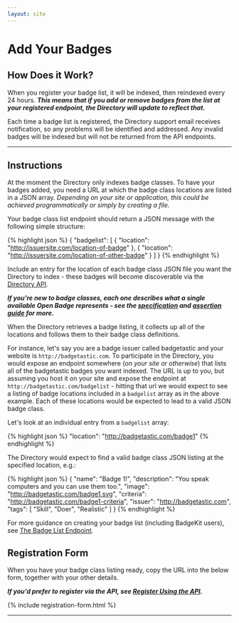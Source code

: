 ```yaml
---
layout: site
---
```


# Add Your Badges

<a name="how-does-it-work" /></a>
## How Does it Work?

When you register your badge list, it will be indexed, then reindexed every 24 hours. ___This means that if you add or remove badges from the list at your registered endpoint, the Directory will update to reflect that.___

Each time a badge list is registered, the Directory support email receives notification, so any problems will be identified and addressed. Any invalid badges will be indexed but will not be returned from the API endpoints.

---------------------------------------

<a name="instructions" /></a>
## Instructions

At the moment the Directory only indexes badge classes. To have your badges added, you need a URL at which the badge class locations are listed in a JSON array. _Depending on your site or application, this could be achieved programmatically or simply by creating a file._ 

Your badge class list endpoint should return a JSON message with the following simple structure:

{% highlight json %}
{
    "badgelist": [
    {
        "location": "http://issuersite.com/location-of-badge"
    }, {
        "location": "http://issuersite.com/location-of-other-badge"
    }
    ]
}
{% endhighlight %}

Include an entry for the location of each badge class JSON file you want the Directory to index - these badges will become discoverable via the [Directory API](directory-api).

___If you're new to badge classes, each one describes what a single available Open Badge represents - see the [specification](https://github.com/mozilla/openbadges-specification/blob/master/Assertion/latest.md#badgeclass) and [assertion guide](https://github.com/mozilla/openbadges/wiki/Assertion-Information-for-the-Uninitiated) for more.___

When the Directory retrieves a badge listing, it collects up all of the locations and follows them to their badge class definitions. 

For instance, let's say you are a badge issuer called badgetastic and your website is `http://badgetastic.com`. To participate in the Directory, you would expose an endpoint somewhere (_on your site or otherwise_) that lists all of the badgetastic badges you want indexed. The URL is up to you, but assuming you host it on your site and expose the endpoint at `http://badgetastic.com/badgelist` - hitting that url we would expect to see a listing of badge locations included in a `badgelist` array as in the above example. Each of these locations would be expected to lead to a valid JSON badge class.

Let's look at an individual entry from a `badgelist` array:

{% highlight json %}
"location": "http://badgetastic.com/badge1"
{% endhighlight %}
 
The Directory would expect to find a valid badge class JSON listing at the specified location, e.g.:

{% highlight json %}
{
    "name": "Badge 1!",
    "description": "You speak computers and you can use them too.",
    "image": "http://badgetastic.com/badge1.svg",
    "criteria": "http://badgetastic.com/badge1-criteria",
    "issuer": "http://badgetastic.com",
    "tags": [
        "Skill",
        "Doer",
        "Realistic"
        ]
}
{% endhighlight %}

For more guidance on creating your badge list (including BadgeKit users), see [The Badge List Endpoint](badgelist-endpoint).

<a name="#registration-form" /></a>
## Registration Form

When you have your badge class listing ready, copy the URL into the below form, together with your other details.

___If you'd prefer to register via the API, see [Register Using the API](register-via-api).___

{% include registration-form.html %}

---------------------------------------

